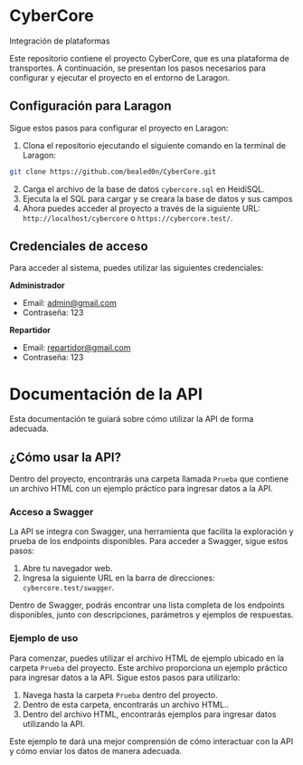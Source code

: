 # CyberCore

Integración de plataformas

Este repositorio contiene el proyecto CyberCore, que es una plataforma de transportes. A continuación, se presentan los pasos necesarios para configurar y ejecutar el proyecto en el entorno de Laragon.

## Configuración para Laragon

Sigue estos pasos para configurar el proyecto en Laragon:

1. Clona el repositorio ejecutando el siguiente comando en la terminal de Laragon:
```bash
git clone https://github.com/bealed0n/CyberCore.git
```
2. Carga el archivo de la base de datos `cybercore.sql` en HeidiSQL.
3. Ejecuta la el SQL para cargar y se creara la base de datos y sus campos
4. Ahora puedes acceder al proyecto a través de la siguiente URL: `http://localhost/cybercore` o `https://cybercore.test/`.

## Credenciales de acceso

Para acceder al sistema, puedes utilizar las siguientes credenciales:

**Administrador**
- Email: admin@gmail.com
- Contraseña: 123

**Repartidor**
- Email: repartidor@gmail.com
- Contraseña: 123

  
# Documentación de la API

Esta documentación te guiará sobre cómo utilizar la API de forma adecuada.

## ¿Cómo usar la API?

Dentro del proyecto, encontrarás una carpeta llamada `Prueba` que contiene un archivo HTML con un ejemplo práctico para ingresar datos a la API.

### Acceso a Swagger

La API se integra con Swagger, una herramienta que facilita la exploración y prueba de los endpoints disponibles. Para acceder a Swagger, sigue estos pasos:

1. Abre tu navegador web.
2. Ingresa la siguiente URL en la barra de direcciones: `cybercore.test/swagger`.

Dentro de Swagger, podrás encontrar una lista completa de los endpoints disponibles, junto con descripciones, parámetros y ejemplos de respuestas.

### Ejemplo de uso

Para comenzar, puedes utilizar el archivo HTML de ejemplo ubicado en la carpeta `Prueba` del proyecto. Este archivo proporciona un ejemplo práctico para ingresar datos a la API. Sigue estos pasos para utilizarlo:

1. Navega hasta la carpeta `Prueba` dentro del proyecto.
2. Dentro de esta carpeta, encontrarás un archivo HTML..
3. Dentro del archivo HTML, encontrarás ejemplos para ingresar datos utilizando la API.

Este ejemplo te dará una mejor comprensión de cómo interactuar con la API y cómo enviar los datos de manera adecuada.
